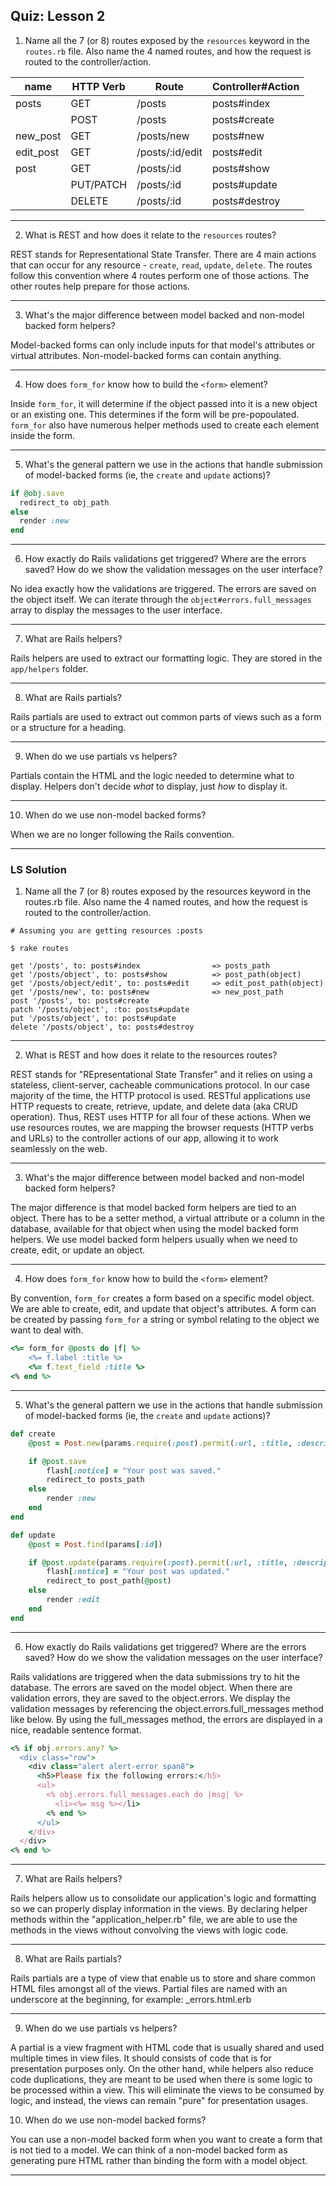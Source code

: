 ## Quiz: Lesson 2
1. Name all the 7 (or 8) routes exposed by the `resources` keyword in the `routes.rb` file. Also name the 4 named routes, and how the request is routed to the controller/action.

| name | HTTP Verb | Route | Controller#Action |
| --- | --- | --- | --- |
| posts | GET | /posts | posts#index |
| | POST | /posts | posts#create |
| new_post | GET | /posts/new | posts#new |
| edit_post | GET | /posts/:id/edit | posts#edit |
| post | GET | /posts/:id | posts#show |
| | PUT/PATCH | /posts/:id | posts#update |
| | DELETE | /posts/:id | posts#destroy |

---

2. What is REST and how does it relate to the `resources` routes?

REST stands for Representational State Transfer. There are 4 main actions that can occur for any resource - `create`, `read`, `update`, `delete`. The routes follow this convention where 4 routes perform one of those actions. The other routes help prepare for those actions.

---

3. What's the major difference between model backed and non-model backed form helpers?

Model-backed forms can only include inputs for that model's attributes or virtual attributes. Non-model-backed forms can contain anything.

---

4. How does `form_for` know how to build the `<form>` element?

Inside `form_for`, it will determine if the object passed into it is a new object or an existing one. This determines if the form will be pre-popoulated. `form_for` also have numerous helper methods used to create each element inside the form.

---

5. What's the general pattern we use in the actions that handle submission of model-backed forms (ie, the `create` and `update` actions)?

```ruby
if @obj.save
  redirect_to obj_path
else
  render :new
end
```

---

6. How exactly do Rails validations get triggered? Where are the errors saved? How do we show the validation messages on the user interface?

No idea exactly how the validations are triggered. The errors are saved on the object itself. We can iterate through the `object#errors.full_messages` array to display the messages to the user interface.

---

7. What are Rails helpers?

Rails helpers are used to extract our formatting logic. They are stored in the `app/helpers` folder.

---

8. What are Rails partials?

Rails partials are used to extract out common parts of views such as a form or a structure for a heading.

---

9. When do we use partials vs helpers?

Partials contain the HTML and the logic needed to determine what to display. Helpers don't decide *what* to display, just *how* to display it.

---

10. When do we use non-model backed forms?

When we are no longer following the Rails convention.

---

### LS Solution
1. Name all the 7 (or 8) routes exposed by the resources keyword in the routes.rb file. Also name the 4 named routes, and how the request is routed to the controller/action.

```
# Assuming you are getting resources :posts

$ rake routes

get '/posts', to: posts#index                => posts_path
get '/posts/object', to: posts#show          => post_path(object)
get '/posts/object/edit', to: posts#edit     => edit_post_path(object)
get '/posts/new', to: posts#new              => new_post_path
post '/posts', to: posts#create
patch '/posts/object', :to: posts#update
put '/posts/object', to: posts#update
delete '/posts/object', to: posts#destroy
```

---

2. What is REST and how does it relate to the resources routes?

REST stands for "REpresentational State Transfer" and it relies on using a stateless, client-server, cacheable communications protocol. In our case majority of the time, the HTTP protocol is used. RESTful applications use HTTP requests to create, retrieve, update, and delete data (aka CRUD operation). Thus, REST uses HTTP for all four of these actions. When we use resources routes, we are mapping the browser requests (HTTP verbs and URLs) to the controller actions of our app, allowing it to work seamlessly on the web.

---

3. What's the major difference between model backed and non-model backed form helpers?

The major difference is that model backed form helpers are tied to an object. There has to be a setter method, a virtual attribute or a column in the database, available for that object when using the model backed form helpers. We use model backed form helpers usually when we need to create, edit, or update an object.

---

4. How does `form_for` know how to build the `<form>` element?

By convention, `form_for` creates a form based on a specific model object. We are able to create, edit, and update that object's attributes. A form can be created by passing `form_for` a string or symbol relating to the object we want to deal with.

```ruby
<%= form_for @posts do |f| %>
    <%= f.label :title %>
    <%= f.text_field :title %>
<% end %>
```

---

5. What's the general pattern we use in the actions that handle submission of model-backed forms (ie, the `create` and `update` actions)?

```ruby
def create
    @post = Post.new(params.require(:post).permit(:url, :title, :description))

    if @post.save
        flash[:notice] = "Your post was saved."
        redirect_to posts_path
    else
        render :new
    end
end

def update
	@post = Post.find(params[:id])

	if @post.update(params.require(:post).permit(:url, :title, :description))
	    flash[:notice] = "Your post was updated."
	    redirect_to post_path(@post)
	else
		render :edit
	end
end
```

---

6. How exactly do Rails validations get triggered? Where are the errors saved? How do we show the validation messages on the user interface?

Rails validations are triggered when the data submissions try to hit the database. The errors are saved on the model object. When there are validation errors, they are saved to the object.errors. We display the validation messages by referencing the object.errors.full_messages method like below. By using the full_messages method, the errors are displayed in a nice, readable sentence format.

```ruby
<% if obj.errors.any? %>
  <div class="row">
    <div class="alert alert-error span8">
      <h5>Please fix the following errors:</h5>
      <ul>
        <% obj.errors.full_messages.each do |msg| %>
          <li><%= msg %></li>
        <% end %>
      </ul>
    </div>
  </div>
<% end %>
```

---

7. What are Rails helpers?

Rails helpers allow us to consolidate our application's logic and formatting so we can properly display information in the views. By declaring helper methods within the "application_helper.rb" file, we are able to use the methods in the views without convolving the views with logic code.

---

8. What are Rails partials?

Rails partials are a type of view that enable us to store and share common HTML files amongst all of the views. Partial files are named with an underscore at the beginning, for example: _errors.html.erb

---

9. When do we use partials vs helpers?

A partial is a view fragment with HTML code that is usually shared and used multiple times in view files. It should consists of code that is for presentation purposes only. On the other hand, while helpers also reduce code duplications, they are meant to be used when there is some logic to be processed within a view. This will eliminate the views to be consumed by logic, and instead, the views can remain "pure" for presentation usages.

10. When do we use non-model backed forms?

You can use a non-model backed form when you want to create a form that is not tied to a model. We can think of a non-model backed form as generating pure HTML rather than binding the form with a model object.

---
